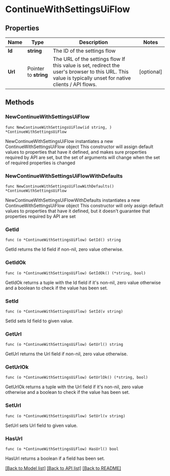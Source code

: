 # ContinueWithSettingsUiFlow

## Properties

Name | Type | Description | Notes
------------ | ------------- | ------------- | -------------
**Id** | **string** | The ID of the settings flow | 
**Url** | Pointer to **string** | The URL of the settings flow  If this value is set, redirect the user&#39;s browser to this URL. This value is typically unset for native clients / API flows. | [optional] 

## Methods

### NewContinueWithSettingsUiFlow

`func NewContinueWithSettingsUiFlow(id string, ) *ContinueWithSettingsUiFlow`

NewContinueWithSettingsUiFlow instantiates a new ContinueWithSettingsUiFlow object
This constructor will assign default values to properties that have it defined,
and makes sure properties required by API are set, but the set of arguments
will change when the set of required properties is changed

### NewContinueWithSettingsUiFlowWithDefaults

`func NewContinueWithSettingsUiFlowWithDefaults() *ContinueWithSettingsUiFlow`

NewContinueWithSettingsUiFlowWithDefaults instantiates a new ContinueWithSettingsUiFlow object
This constructor will only assign default values to properties that have it defined,
but it doesn't guarantee that properties required by API are set

### GetId

`func (o *ContinueWithSettingsUiFlow) GetId() string`

GetId returns the Id field if non-nil, zero value otherwise.

### GetIdOk

`func (o *ContinueWithSettingsUiFlow) GetIdOk() (*string, bool)`

GetIdOk returns a tuple with the Id field if it's non-nil, zero value otherwise
and a boolean to check if the value has been set.

### SetId

`func (o *ContinueWithSettingsUiFlow) SetId(v string)`

SetId sets Id field to given value.


### GetUrl

`func (o *ContinueWithSettingsUiFlow) GetUrl() string`

GetUrl returns the Url field if non-nil, zero value otherwise.

### GetUrlOk

`func (o *ContinueWithSettingsUiFlow) GetUrlOk() (*string, bool)`

GetUrlOk returns a tuple with the Url field if it's non-nil, zero value otherwise
and a boolean to check if the value has been set.

### SetUrl

`func (o *ContinueWithSettingsUiFlow) SetUrl(v string)`

SetUrl sets Url field to given value.

### HasUrl

`func (o *ContinueWithSettingsUiFlow) HasUrl() bool`

HasUrl returns a boolean if a field has been set.


[[Back to Model list]](../README.md#documentation-for-models) [[Back to API list]](../README.md#documentation-for-api-endpoints) [[Back to README]](../README.md)


